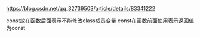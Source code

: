 https://blog.csdn.net/qq_32739503/article/details/83341222

const放在函数后面表示不能修改class成员变量
const在函数前面使用表示返回值为const